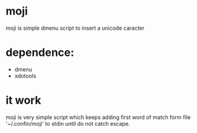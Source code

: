 # moji
moji is simple dmenu script to insert a unicode caracter

# dependence:
- dmenu
- xdotools

# it work
moji is very simple script which keeps adding first word of match form file '~/.confin/moji' to stdin until do not catch escape.

